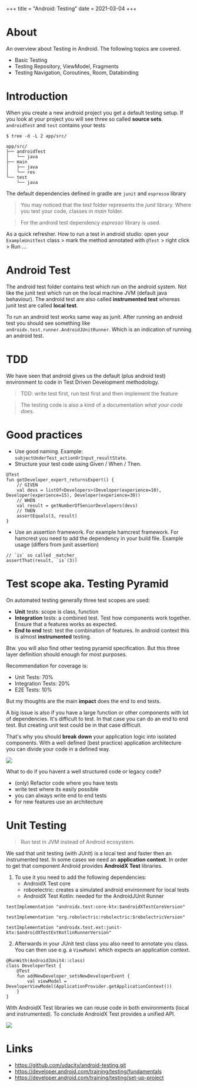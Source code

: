 +++
title = "Android: Testing"
date = 2021-03-04
+++

# About
An overview about Testing in Android. The following topics are covered.
* Basic Testing
* Testing Repository, ViewModel, Fragments
* Testing Navigation, Coroutines, Room, Databinding

# Introduction 
When you create a new android project you get a default testing setup.
If you look at your project you will see three so called __source sets__.
`androidTest` and `test` contains your tests
```
$ tree -d -L 2 app/src/

app/src/
├── androidTest
│   └── java
├── main
│   ├── java
│   └── res
└── test
    └── java
```

The default dependencies defined in gradle are `junit` and `espresso` library

> You may noticed that the _test_ folder represents the _junit_ library. Where you test your code, classes in _main_ folder.

> For the android test dependency _espresso_ library is used.

As a quick refresher. How to run a test in android studio: open your `ExampleUnitTest` class > mark the method annotated with `@Test` > right click > Run ...

# Android Test
The android test folder contains test which run on the android system. Not like the junit test which run on the local machine JVM (default java behaviour). The android test are also called __instrumented test__ whereas junit test are called __local test__.

To run an android test works same way as junit. After running an android test you should see something like `androidx.test.runner.AndroidJUnitRunner`. Which is an indication of running an android test. 

# TDD
We have seen that android gives us the default (plus android test) environment to code in Test Driven Development methodology.

> TDD: write test first, run test first and then implement the feature

> The testing code is also a kind of a documentation _what your code does_.

# Good practices
* Use good naming. Example: `subjectUnderTest_actionOrInput_resultState`.
* Structure your test code using Given / When / Then.
```
@Test
fun getDeveloper_expert_returnsExpert() {
    // GIVEN
    val devs = listOf<Developers>(Developer(experience=10), Developer(experience=15), Developer(experience=30))
    // WHEN
    val result = getNumberOfSeniorDevelopers(devs)
    // THEN
    assertEquals(3, result)
}
```
* Use an assertion framework. For example hamcrest framework. For hamcrest you need to add the dependency in your build file. Example usage (differs from junit assertion)
```
// `is` so called _matcher_
assertThat(result, `is`(3))
```

# Test scope aka. Testing Pyramid
On automated testing generally three test scopes are used:
* __Unit__ tests: scope is class, function
* __Integration__ tests: a combined test. Test how components work together. Ensure that a features works as expected.
* __End to end__ test: test the combination of features. In android context this is almost __instrumented__ testing.

Btw. you will also find other testing pyramid specification. But this three layer definition should enough for most purposes. 

Recommendation for coverage is: 
* Unit Tests: 70%
* Integration Tests: 20%
* E2E Tests: 10%

But my thoughts are the main __impact__ does the end to end tests.

A big issue is also if you have a large function or other components with lot of dependencies. 
It's difficult to test. In that case you can do an end to end test. But creating unit test could be in that case difficult.

That's why you should __break down__ your application logic into isolated components.
With a well defined (best practice) application architecture you can divide your code in a defined way.

![](../android-testing.png)

What to do if you havent a well structured code or legacy code?
* (only) Refactor code where you have tests
* write test where its easily possible
* you can always write end to end tests
* for new features use an architecture

# Unit Testing
> Run test in JVM instead of Android ecosystem.

We sad that unit testing (with JUnit) is a local test and faster then an instrumented test. In some cases we need an __application context__. In order to get that component Android provides __AndroidX Test__ libraries.

1. To use it you need to add the following dependencies:
    * AndroidX Test core
    * roboelectric: creates a simulated android environment for local tests
    * AndroidX Test Kotlin: needed for the AndroidJUnit Runner

```
testImplementation "androidx.test:core-ktx:$androidXTestCoreVersion"

testImplementation "org.robolectric:robolectric:$robolectricVersion"

testImplementation "androidx.test.ext:junit-ktx:$androidXTestExtKotlinRunnerVersion"
```

2. Afterwards in your JUnit test class you also need to annotate you class.
You can then use e.g. a `ViewModel` which expects an application context.
```
@RunWith(AndroidJUnit4::class)
class DeveloperTest {
    @Test
    fun addNewDeveloper_setsNewDeveloperEvent {
        val viewModel = DeveloperViewModel(ApplicationProvider.getApplicationContext())
    }
}
```

With AndroidX Test libraries we can reuse code in both environments (local and instrumented). To conclude AndroidX Test provides a unified API.

![](../androidX-test.png)

# Links
* https://github.com/udacity/android-testing.git
* https://developer.android.com/training/testing/fundamentals
* https://developer.android.com/training/testing/set-up-project
